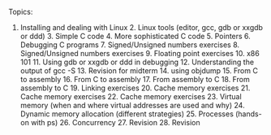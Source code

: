 Topics:

  1. Installing and dealing with Linux
	2. Linux tools (editor, gcc, gdb or xxgdb or ddd)
	3. Simple C code 
	4. More sophisticated C code
	5. Pointers
	6. Debugging C programs
	7. Signed/Unsigned numbers exercises
	8. Signed/Unsigned numbers exercises
	9. Floating point exercises 
	10. x86 101
	11. Using gdb or xxgdb or ddd in debugging
	12. Understanding the output of gcc -S
	13. Revision for midterm
	14. using objdump 
	15. From C to assembly
	16. From C to assembly
	17. From assembly to C
	18. From assembly to C
	19. Linking exercises
	20. Cache memory exercises
	21. Cache memory exercises
	22. Cache memory exercises
	23. Virtual memory (when and where virtual addresses are used and why)
	24. Dynamic memory allocation (different strategies)
	25. Processes (hands-on with ps)
	26. Concurrency
	27. Revision
	28. Revision
